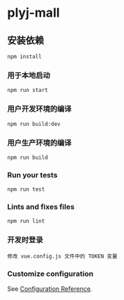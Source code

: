 # plyj-mall

## 安装依赖
```
npm install
```

### 用于本地启动
```
npm run start
```
### 用户开发环境的编译
```
npm run build:dev
```

### 用户生产环境的编译
```
npm run build
```
### Run your tests
```
npm run test
```

### Lints and fixes files
```
npm run lint
```

### 开发时登录
```
修改 vue.config.js 文件中的 TOKEN 变量
```

### Customize configuration
See [Configuration Reference](https://cli.vuejs.org/config/).

